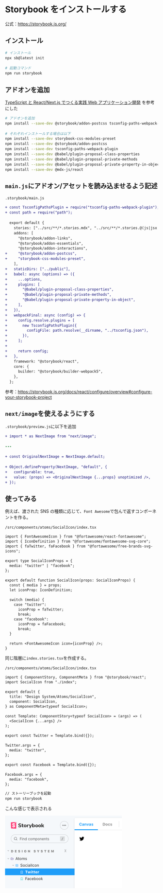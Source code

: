 # Storybook をインストールする

公式：https://storybook.js.org/

## インストール

```bash
# インストール
npx sb@latest init

# 起動コマンド
npm run storybook
```

## アドオンを追加

[TypeScript と React/Next.js でつくる実践 Web アプリケーション開発](https://amzn.to/3CyPF89) を参考にした

```bash
# アドオンを追加
npm install --save-dev @storybook/addon-postcss tsconfig-paths-webpack-plugin @babel/plugin-proposal-class-properties @babel/plugin-proposal-private-methods @babel/plugin-proposal-private-property-in-object @mdx-js/react

# それぞれインストールする場合は以下
npm install --save-dev storybook-css-modules-preset
npm install --save-dev @storybook/addon-postcss
npm install --save-dev tsconfig-paths-webpack-plugin
npm install --save-dev @babel/plugin-proposal-class-properties
npm install --save-dev @babel/plugin-proposal-private-methods
npm install --save-dev @babel/plugin-proposal-private-property-in-object
npm install --save-dev @mdx-js/react
```

## `main.js`にアドオン/アセットを読み込ませるよう記述

`.storybook/main.js`

```diff
+ const TsconfigPathsPlugin = require("tsconfig-paths-webpack-plugin");
+ const path = require("path");

  export default {
    stories: ["../src/**/*.stories.mdx", "../src/**/*.stories.@(js|jsx|ts|tsx)"],
    addons: [
      "@storybook/addon-links",
      "@storybook/addon-essentials",
      "@storybook/addon-interactions",
+     "@storybook/addon-postcss",
+     "storybook-css-modules-preset",
    ],
+   staticDirs: ["../public"],
+   babel: async (options) => ({
+     ...options,
+     plugins: [
+       "@babel/plugin-proposal-class-properties",
+       "@babel/plugin-proposal-private-methods",
+       "@babel/plugin-proposal-private-property-in-object",
+     ],
+   }),
+   webpackFinal: async (config) => {
+     config.resolve.plugins = [
+       new TsconfigPathsPlugin({
+         configFile: path.resolve(__dirname, "../tsconfig.json"),
+       }),
+     ];
+
+     return config;
+   },
    framework: "@storybook/react",
    core: {
      builder: "@storybook/builder-webpack5",
    },
  };
```

参考：https://storybook.js.org/docs/react/configure/overview#configure-your-storybook-project

## `next/image`を使えるようにする

`.storybook/preview.js`に以下を追加

```diff
+ import * as NextImage from "next/image";

---

+ const OriginalNextImage = NextImage.default;

+ Object.defineProperty(NextImage, "default", {
+   configurable: true,
+   value: (props) => <OriginalNextImage {...props} unoptimized />,
+ });
```

## 使ってみる

例えば、渡された SNS の種類に応じて、`Font Awesome`で包んで返すコンポーネントを作る。

`/src/components/atoms/SocialIcon/index.tsx`

```tsx
import { FontAwesomeIcon } from "@fortawesome/react-fontawesome";
import { IconDefinition } from "@fortawesome/fontawesome-svg-core";
import { faTwitter, faFacebook } from "@fortawesome/free-brands-svg-icons";

export type SocialIconProps = {
  media: "twitter" | "facebook";
};

export default function SocialIcon(props: SocialIconProps) {
  const { media } = props;
  let iconProp: IconDefinition;

  switch (media) {
    case "twitter":
      iconProp = faTwitter;
      break;
    case "facebook":
      iconProp = faFacebook;
      break;
  }

  return <FontAwesomeIcon icon={iconProp} />;
}
```

同じ階層に`index.stories.tsx`を作成する。

`/src/components/atoms/SocialIcon/index.tsx`

```tsx
import { ComponentStory, ComponentMeta } from "@storybook/react";
import SocialIcon from "./index";

export default {
  title: "Design System/Atoms/SocialIcon",
  component: SocialIcon,
} as ComponentMeta<typeof SocialIcon>;

const Template: ComponentStory<typeof SocialIcon> = (args) => (
  <SocialIcon {...args} />
);

export const Twitter = Template.bind({});

Twitter.args = {
  media: "twitter",
};

export const Facebook = Template.bind({});

Facebook.args = {
  media: "facebook",
};
```

```bash
// ストーリーブックを起動
npm run storybook
```

こんな感じで表示される

![](./storybook_sample.png)
